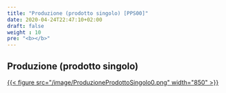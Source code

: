 ```yaml
---
title: "Produzione (prodotto singolo) [PPS00]"
date: 2020-04-24T22:47:10+02:00
draft: false
weight : 10
pre: "<b></b>"
---
```


## Produzione (prodotto singolo)
[{{< figure src="/image/ProduzioneProdottoSingolo0.png"  width="850"  >}}](/image/ProduzioneProdottoSingolo0.png)
